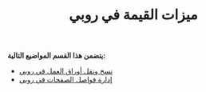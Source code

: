 ﻿---
title: ميزات القيمة في روبي
type: docs
weight: 50
url: /ar/java/value-features-in-ruby/
---
**يتضمن هذا القسم المواضيع التالية:**

- [نسخ ونقل أوراق العمل في روبي](/cells/ar/java/copying-and-moving-worksheets-in-ruby/)
- [إدارة فواصل الصفحات في روبي](/cells/ar/java/managing-page-breaks-in-ruby/)
